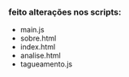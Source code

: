 ### feito alterações nos scripts:
- main.js
- sobre.html
- index.html
- analise.html
- tagueamento.js
